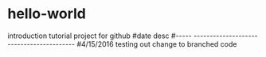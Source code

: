 # hello-world
introduction tutorial project for github
#date       desc
#-----      -----------------------------------------
#4/15/2016  testing out change to branched code 
